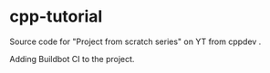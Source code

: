 # cpp-tutorial

Source code for "Project from scratch series" on YT from cppdev .

Adding Buildbot CI to the project.
